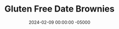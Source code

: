 ---
layout: post
title:  "Gluten Free Date Brownies"
date:   2024-02-09 00:00:00 -05000
categories: 
- Recipes
- Healthier Dessert
permalink: /recipes/date-brownie
image: /assets/Food/Healthier Dessert/Date Brownie/date-brownie-cover.jpg
ing: datebrownie-ing
facts: datebrownie-facts
Prep: 10
Rest: 
Cook: 30
Description: These date brownies are my favorite healthy baked dessert I've ever made, and one you can certainly serve to a crowd without people realizing they're healthy. These brownies are much more than just a healthy substitute for the real deal, as they lead me to deleting my classic brownie recipe after tasting them.
Instructions: 
- Preheat the oven to 350F and line an 8" square pan with parchment paper. Spray the parchment paper<br><br>

- (Soak dates in water if needed to soften them. Set liquid aside to use for something else). In a food processor, blend the dates until a smooth paste forms. Blend in the rest of the ingredients<br><br>

- Add batter to the pan. Optionally top with 2 tbsp (30 g) chocolate chips<br><br>

- Bake for 30 minutes uncovered (if using syrup instead, bake an additional 10 minutes, covered)
- <br><br><center><img src="/assets/Food/Healthier Dessert/Date Brownie/date-brownie-4.jpg" alt="" class="instruction-image"></center><br>

- Let cool completely before slicing<br><br>

- Can also bake as mini muffins for 20 minutes. Makes about 24 mini muffins<br><br>
---
